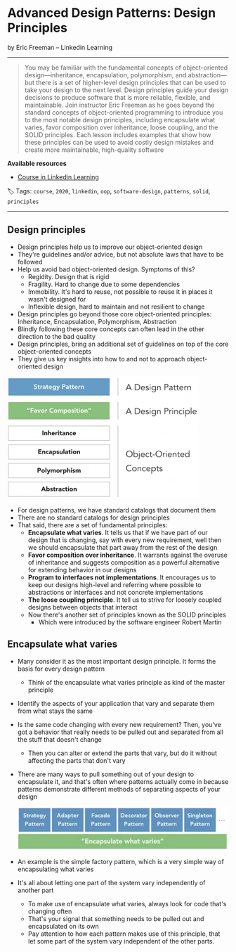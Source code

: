 # Advanced Design Patterns: Design Principles

by Eric Freeman – Linkedin Learning

------

> You may be familiar with the fundamental concepts of object-oriented design—inheritance, encapsulation, polymorphism, and abstraction—but there is a set of higher-level design principles that can be used to take your design to the next level. Design principles guide your design decisions to produce software that is more reliable, flexible, and maintainable. Join instructor Eric Freeman as he goes beyond the standard concepts of object-oriented programming to introduce you to the most notable design principles, including encapsulate what varies, favor composition over inheritance, loose coupling, and the SOLID principles. Each lesson includes examples that show how these principles can be used to avoid costly design mistakes and create more maintainable, high-quality software

**Available resources**

-  [Course in Linkedin Learning](https://www.linkedin.com/learning/advanced-design-patterns-design-principles/)

🏷️ Tags: `course`, `2020`, `linkedin`, `oop`, `software-design`, `patterns`, `solid`, `principles`

------

## Design principles

* Design principles help us to improve our object-oriented design
* They're guidelines and/or advice, but not absolute laws that have to be followed
* Help us avoid bad object-oriented design. Symptoms of this?
  * Regidity. Design that is rigid
  * Fragility. Hard to change due to some dependencies
  * Immobility. It's hard to reuse, not possible to reuse it in places it wasn't designed for
  * Inflexible design, hard to maintain and not resilient to change
* Design principles go beyond those core object-oriented principles: Inheritance, Encapsulation, Polymorphism, Abstraction
* Blindly following these core concepts can often lead in the other direction to the bad quality
* Design principles, bring an additional set of guidelines on top of the core object-oriented concepts
* They give us key insights into how to and not to approach object-oriented design

![Object-oriented Design](.assets/advanced-design-patterns-design-principles-linkedin.md/object-oriented-design.png)

* For design patterns, we have standard catalogs that document them
* There are no standard catalogs for design principles
* That said, there are a set of fundamental principles:
  * **Encapsulate what varies**. It tells us that if we have part of our design that is changing, say with every new requirement, well then we should encapsulate that part away from the rest of the design
  * **Favor composition over inheritance**. It warrants against the overuse of inheritance and suggests composition as a powerful alternative for extending behavior in our designs
  * **Program to interfaces not implementations**. It encourages us to keep our designs high-level and referring where possible to abstractions or interfaces and not concrete implementations
  * **The loose coupling principle**. It tell us to strive for loosely coupled designs between objects that interact
  * Now there's another set of principles known as the SOLID principles
    * Which were introduced by the software engineer Robert Martin

## Encapsulate what varies

* Many consider it as the most important design principle. It forms the basis for every design pattern

  * Think of the encapsulate what varies principle as kind of the master principle

* Identify the aspects of your application that vary and separate them from what stays the same

* Is the same code changing with every new requirement? Then, you've got a behavior that really needs to be pulled out and separated from all the stuff that doesn't change

  * Then you can alter or extend the parts that vary, but do it without affecting the parts that don't vary

* There are many ways to pull something out of your design to encapsulate it, and that's often where patterns actually come in because patterns demonstrate different methods of separating aspects of your design

  ![Encapsulate what varies](.assets/advanced-design-patterns-design-principles-linkedin.md/encapsulate_what_varies.png)

* An example is the simple factory pattern, which is a very simple way of encapsulating what varies

* It's all about letting one part of the system vary independently of another part

  * To make use of encapsulate what varies, always look for code that's changing often
  * That's your signal that something needs to be pulled out and encapsulated on its own
  * Pay attention to how each pattern makes use of this principle, that let some part of the system vary independent of the other parts.

